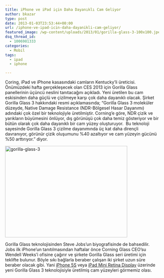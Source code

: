 ```yaml
---
title: iPhone ve iPad için Daha Dayanıklı Cam Geliyor
author: bkazar
type: post
date: 2013-01-03T23:53:44+00:00
url: /iphone-ve-ipad-icin-daha-dayanikli-cam-geliyor/
featured_image: /wp-content/uploads/2013/01/gorilla-glass-3-100x100.jpeg
dsq_thread_id:
  - 1006981333
categories:
  - Mobil
tags:
  - ipad
  - iphone

---
```

Coring, iPad ve iPhone kasasındaki camların Kentucky’li üreticisi. Önümüzdeki hafta gerçekleşecek olan CES 2013 için Gorilla Glass panellerinin üçüncü neslini tanıtacağını açıkladı. Yeni üretilen bu cam eskisinden daha güçlü ve çizilmeye karşı çok daha dayanıklı olacak. Şirket Gorilla Glass 3 hakkındaki resmi açıklamasında; “Gorilla Glass 3 moleküler düzeyde, Native Damage Resistance (NDR-Bölgesel Hasar Dayanımı) adındaki çok özel bir teknolojiyle üretilmiştir. Corning’e göre, NDR çizik ve yarıkların büyümesini önlüyor, dış görünüşü çok daha temiz gösteriyor ve bir bütün olarak çok daha dayanıklı bir cam yüzey oluşturuyor.  Bu teknoloji sayesinde Gorilla Glass 3 çizilme dayanımında üç kat daha dirençli davranıyor, görünür çizik oluşumunu %40 azaltıyor ve cam yüzeyin gücünü %50 arttırıyor.” diyor.

<img class="aligncenter size-large wp-image-10397" alt="gorilla-glass-3" src="https://www.murekkep.org/wp-content/uploads/2013/01/gorilla-glass-3-400x300.jpeg" width="400" height="300" srcset="https://www.murekkep.org/wp-content/uploads/2013/01/gorilla-glass-3-400x300.jpeg 400w, https://www.murekkep.org/wp-content/uploads/2013/01/gorilla-glass-3-50x37.jpeg 50w, https://www.murekkep.org/wp-content/uploads/2013/01/gorilla-glass-3-125x93.jpeg 125w, https://www.murekkep.org/wp-content/uploads/2013/01/gorilla-glass-3-266x200.jpeg 266w, https://www.murekkep.org/wp-content/uploads/2013/01/gorilla-glass-3-406x305.jpeg 406w, https://www.murekkep.org/wp-content/uploads/2013/01/gorilla-glass-3.jpeg 560w" sizes="(max-width: 400px) 100vw, 400px" /> 

Gorilla Glass teknolojisinden Steve Jobs’un biyografisinde de bahsedilir. Jobs ilk iPhone’un tanıtılmasından haftalar önce Corning Glass CEO’su Wendell Weeks’i ofisine çağırır ve şirkete Gorilla Glass seri üretimi için teklifte bulunur. Böyle sıkı bağlarla beraber çalışan iki şirket uzun süre beraber olacak gibi. Yani [iPhone 5S][1] veya [iPad Mini Retina Display][2] üzerinde yeni Gorilla Glass 3 teknolojisiyle üretilmiş cam yüzeyleri görmemiz olası.

 [1]: https://www.murekkep.org/iphone-5s-ozellikleri-arasinda-touch-on-display-olmasi-bekleniyor-10387
 [2]: https://www.murekkep.org/ipad-mini-2-cikis-tarihi-beklenenden-daha-yakin-9987